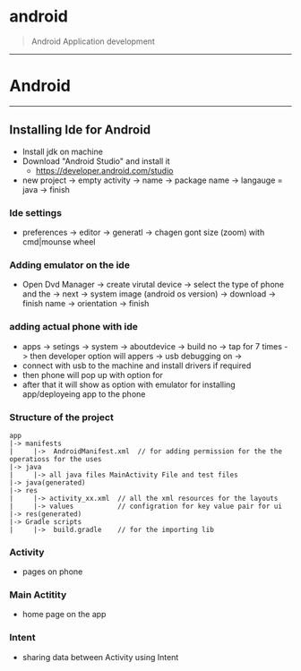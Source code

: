 # android

> Android Application development 


----

# Android 

---

## Installing Ide for Android 
* Install jdk on machine 
* Download "Android Studio" and install it 
	* https://developer.android.com/studio
* new project -> empty activity -> name -> package name -> langauge = java -> finish 

### Ide settings 
* preferences -> editor -> generatl -> chagen gont size (zoom) with cmd|mounse wheel

### Adding emulator on the ide 
* Open Dvd Manager -> create virutal device -> select the type of phone and the -> next -> system image (android os version) -> download -> finish 
name -> orientation -> finish 


### adding actual phone with ide 
* apps -> setings -> system -> aboutdevice -> build no -> tap for 7 times -> then developer option will appers -> usb debugging on -> 
* connect with usb to the machine and install drivers if required 
* then phone will pop up with option for 
* after that it will show as option with emulator for installing app/deployeing app to the phone 


### Structure of the project 
```
app
|-> manifests  
|     |->  AndroidManifest.xml  // for adding permission for the the operatioss for the uses 
|-> java 
|     |-> all java files MainActivity File and test files   
|-> java(generated)
|-> res
|     |-> activity_xx.xml  // all the xml resources for the layouts 
|     |-> values           // configration for key value pair for ui  
|-> res(generated)
|-> Gradle scripts 
|     |->  build.gradle    // for the importing lib 
```


### Activity 
* pages on phone

### Main Actitity 
* home page on the app 

### Intent 
* sharing data between Activity using Intent 
